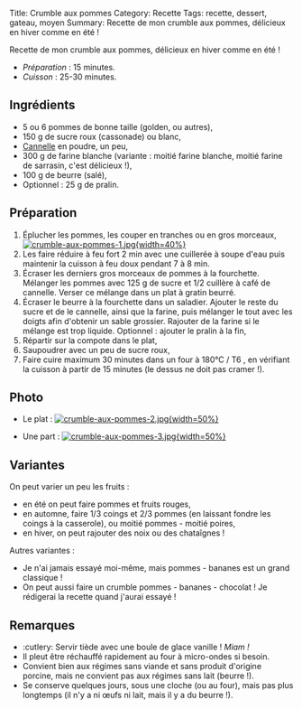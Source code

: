 Title: Crumble aux pommes
Category: Recette
Tags: recette, dessert, gateau, moyen
Summary: Recette de mon crumble aux pommes, délicieux en hiver comme en été !

Recette de mon crumble aux pommes, délicieux en hiver comme en été !

- *Préparation* : 15 minutes.
- *Cuisson* : 25-30 minutes.

## Ingrédients
- 5 ou 6 pommes de bonne taille (golden, ou autres),
- 150 g de sucre roux (cassonade) ou blanc,
- [Cannelle](https://fr.wikipedia.org/wiki/Cannelle) en poudre, un peu,
- 300 g de farine blanche (variante : moitié farine blanche, moitié farine de sarrasin, c'est délicieux !),
- 100 g de beurre (salé),
- Optionnel : 25 g de pralin.

## Préparation
1. Éplucher les pommes, les couper en tranches ou en gros morceaux,
   [![crumble-aux-pommes-1.jpg]({filename}images/crumble-aux-pommes-1.jpg){width=40%}]({filename}images/crumble-aux-pommes-1.jpg)
2. Les faire réduire à feu fort 2 min avec une cuillerée à soupe d'eau puis maintenir la cuisson à feu doux pendant 7 à 8 min.
3. Écraser les derniers gros morceaux de pommes à la fourchette. Mélanger les pommes avec 125 g de sucre et 1/2 cuillère à café de cannelle. Verser ce mélange dans un plat à gratin beurré.
4. Écraser le beurre à la fourchette dans un saladier. Ajouter le reste du sucre et de le cannelle, ainsi que la farine, puis mélanger le tout avec les doigts afin d'obtenir un sable grossier. Rajouter de la farine si le mélange est trop liquide. Optionnel : ajouter le pralin à la fin,
5. Répartir sur la compote dans le plat,
6. Saupoudrer avec un peu de sucre roux,
7. Faire cuire maximum 30 minutes dans un four à 180°C / T6 <i class="fa fa-thermometer-full" aria-hidden="true"></i>, en vérifiant la cuisson à partir de 15 minutes (le dessus ne doit pas cramer !).

## Photo
- Le plat :
  [![crumble-aux-pommes-2.jpg]({filename}images/crumble-aux-pommes-2.jpg){width=50%}]({filename}images/crumble-aux-pommes-2.jpg)

- Une part :
  [![crumble-aux-pommes-3.jpg]({filename}images/crumble-aux-pommes-3.jpg){width=50%}]({filename}images/crumble-aux-pommes-3.jpg)

## Variantes
On peut varier un peu les fruits :

- en été on peut faire pommes et fruits rouges,
- en automne, faire 1/3 coings et 2/3 pommes (en laissant fondre les coings à la casserole), ou moitié pommes - moitié poires,
- en hiver, on peut rajouter des noix ou des chataîgnes !

Autres variantes :

- Je n'ai jamais essayé moi-même, mais pommes - bananes est un grand classique !
- On peut aussi faire un crumble pommes - bananes - chocolat ! Je rédigerai la recette quand j'aurai essayé !

## Remarques
- :cutlery: Servir tiède avec une boule de glace vanille ! *Miam !*
- Il pleut être réchauffé rapidement au four à micro-ondes si besoin.
- Convient bien aux régimes sans viande et sans produit d'origine porcine, mais ne convient pas aux régimes sans lait (beurre !).
- Se conserve quelques jours, sous une cloche (ou au four), mais pas plus longtemps (il n'y a ni œufs ni lait, mais il y a du beurre !).
